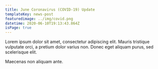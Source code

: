 ```yaml
---
title: June Coronavirus (COVID-19) Update
templateKey: news-post
featuredimage: ../img/covid.png
datetime: 2020-06-10T19:13:43.864Z
isPage: true
---
```

Lorem ipsum dolor sit amet, consectetur adipiscing elit. Mauris tristique vulputate orci, a pretium dolor varius non. Donec eget aliquam purus, sed scelerisque elit.

Maecenas non aliquam ante.